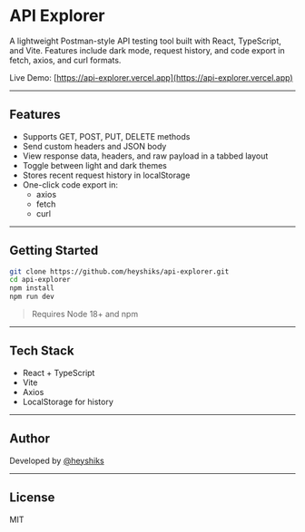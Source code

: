 # API Explorer

A lightweight Postman-style API testing tool built with React, TypeScript, and Vite. Features include dark mode, request history, and code export in fetch, axios, and curl formats.

Live Demo: [https://api-explorer.vercel.app](https://api-explorer.vercel.app)

---

## Features

- Supports GET, POST, PUT, DELETE methods
- Send custom headers and JSON body
- View response data, headers, and raw payload in a tabbed layout
- Toggle between light and dark themes
- Stores recent request history in localStorage
- One-click code export in:
  - axios
  - fetch
  - curl

---

## Getting Started

```bash
git clone https://github.com/heyshiks/api-explorer.git
cd api-explorer
npm install
npm run dev
```

> Requires Node 18+ and npm

---

## Tech Stack

- React + TypeScript
- Vite
- Axios
- LocalStorage for history

---

## Author

Developed by [@heyshiks](https://github.com/heyshiks)

---

## License

MIT
